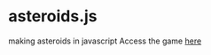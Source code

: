 # asteroids.js
making asteroids in javascript
Access the game [here](https://imjustintime.github.io/asteroids.js "Asteroids.js")
